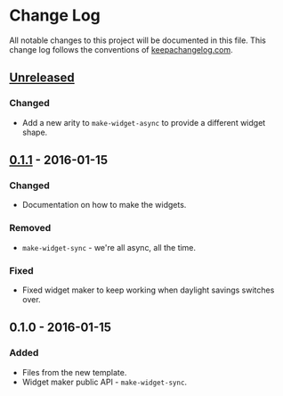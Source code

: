 # Change Log
All notable changes to this project will be documented in this file. This change log follows the conventions of [keepachangelog.com](http://keepachangelog.com/).

## [Unreleased][unreleased]
### Changed
- Add a new arity to `make-widget-async` to provide a different widget shape.

## [0.1.1] - 2016-01-15
### Changed
- Documentation on how to make the widgets.

### Removed
- `make-widget-sync` - we're all async, all the time.

### Fixed
- Fixed widget maker to keep working when daylight savings switches over.

## 0.1.0 - 2016-01-15
### Added
- Files from the new template.
- Widget maker public API - `make-widget-sync`.

[unreleased]: https://github.com/your-name/fudi-clj/compare/0.1.1...HEAD
[0.1.1]: https://github.com/your-name/fudi-clj/compare/0.1.0...0.1.1
